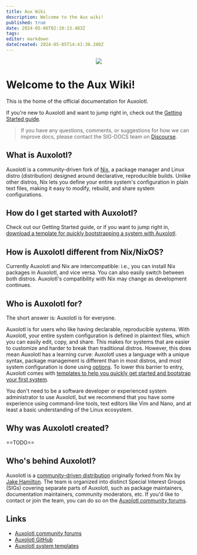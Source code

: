 ```yaml
---
title: Aux Wiki
description: Welcome to the Aux wiki!
published: true
date: 2024-05-06T02:10:13.483Z
tags: 
editor: markdown
dateCreated: 2024-05-05T14:41:36.200Z
---
```


<p align="center">
  <a href="https://forum.aux.computer/c/special-interest-groups/sig-documentation/21"><img src="https://img.shields.io/static/v1?label=Maintained%20By&message=SIG%20Documentation&style=for-the-badge&labelColor=222222&color=794AFF" /></a>
</p>

# Welcome to the Aux Wiki!

This is the home of the official documentation for Auxolotl.

If you're new to Auxolotl and want to jump right in, check out the [Getting Started guide](/getting-started).

> If you have any questions, comments, or suggestions for how we can improve docs, please contact the SIG-DOCS team on [Discourse](https://forum.aux.computer/c/special-interest-groups/sig-documentation/21).

## What is Auxolotl?

Auxolotl is a community-driven fork of [Nix](https://nixos.org/), a package manager and Linux distro (distribution) designed around declarative, reproducible builds. Unlike other distros, Nix lets you define your entire system's configuration in plain text files, making it easy to modify, rebuild, and share system configurations.

## How do I get started with Auxolotl?

Check out our Getting Started guide, or if you want to jump right in, [download a template for quickly bootstrapping a system with Auxolotl](https://github.com/auxolotl/templates).

## How is Auxolotl different from Nix/NixOS?

Currently Auxolotl and Nix are intercompatible: i.e., you can install Nix packages in Auxolotl, and vice versa. You can also easily switch between both distros. Auxolotl's compatibility with Nix may change as development continues.

## Who is Auxolotl for?

The short answer is: Auxolotl is for everyone.

Auxolotl is for users who like having declarable, reproducible systems. With Auxolotl, your entire system configuration is defined in plaintext files, which you can easily edit, copy, and share. This makes for systems that are easier to customize and harder to break than traditional distros. However, this does mean Auxolotl has a learning curve: Auxolotl uses a language with a unique syntax, package management is different than in most distros, and most system configuration is done using [options](https://search.nixos.org/options). To lower this barrier to entry, Auxolotl comes with [templates to help you quickly get started and bootstrap your first system](https://github.com/auxolotl/templates).

You don't need to be a software developer or experienced system administrator to use Auxolotl, but we recommend that you have some experience using command-line tools, text editors like Vim and Nano, and at least a basic understanding of the Linux ecosystem.

## Why was Auxolotl created?

==TODO==

## Who's behind Auxolotl?

Auxolotl is a [community-driven distribution](https://github.com/auxolotl/community) originally forked from Nix by [Jake Hamilton](https://github.com/jakehamilton). The team is organized into distinct Special Interest Groups (SIGs) covering separate parts of Auxolotl, such as package maintainers, documentation maintainers, community moderators, etc. If you'd like to contact or join the team, you can do so on the [Auxolotl community forums](https://forum.aux.computer/).

## Links

- [Auxolotl community forums](https://forum.aux.computer/)
- [Auxolotl GitHub](https://github.com/auxolotl)
- [Auxolotl system templates](https://github.com/auxolotl/templates)